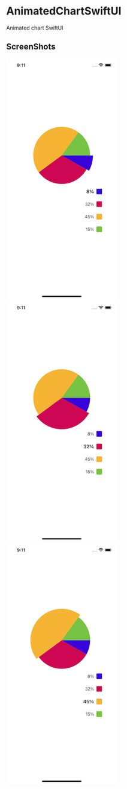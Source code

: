 # AnimatedChartSwiftUI
Animated chart SwiftUI

## ScreenShots
![Screenshot](https://github.com/Alexander-Sobolev/AnimatedChartSwiftUI/blob/main/AnimatedChartSwiftUI/Screen/Screen1.png)
![ScreenshotNew](https://github.com/Alexander-Sobolev/AnimatedChartSwiftUI/blob/main/AnimatedChartSwiftUI/Screen/Screen2.png)
![Screenshots](https://github.com/Alexander-Sobolev/AnimatedChartSwiftUI/blob/main/AnimatedChartSwiftUI/Screen/Screen3.png)
